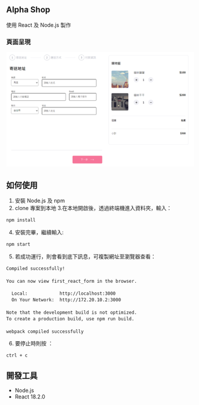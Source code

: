 ## Alpha Shop

使用 React 及 Node.js 製作

### 頁面呈現

![Index page about Alpha Shop](./src/assets/image/reademe-image-week2.png)

## 如何使用

1. 安裝 Node.js 及 npm
2. clone 專案到本地 3.在本地開啟後，透過終端機進入資料夾，輸入：

```bash
npm install
```

4. 安裝完畢，繼續輸入:

```bash
npm start
```

5. 若成功運行，則會看到底下訊息，可複製網址至瀏覽器查看：

```bash
Compiled successfully!

You can now view first_react_form in the browser.

  Local:            http://localhost:3000
  On Your Network:  http://172.20.10.2:3000

Note that the development build is not optimized.
To create a production build, use npm run build.

webpack compiled successfully
```

6. 要停止時則按 ：

```bash
ctrl + c
```

## 開發工具

- Node.js
- React 18.2.0
